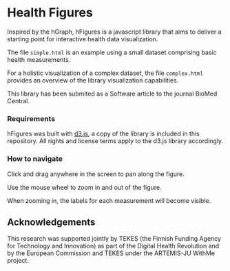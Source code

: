 Health Figures
==============
Inspired by the hGraph, hFigures is a javascript library that aims to deliver a starting point for interactive health data visualization.

The file `simple.html` is an example using a small dataset comprising basic health measurements.

For a holistic visualization of a complex dataset, the file `complex.html` provides an overview of the library visualization capabilities.

This library has been submited as a Software article to the journal BioMed Central.

### Requirements
hFigures was built with [d3.js](http://d3js.org/), a copy of the library is included in this repository. All rights and license terms apply to the d3.js library accordingly.

### How to navigate


Click and drag anywhere in the screen to pan along the figure.


Use the mouse wheel to zoom in and out of the figure.


When zooming in, the labels for each measurement will become visible.

Acknowledgements
----------------
This research was supported jointly by TEKES (the Finnish Funding Agency for Technology and Innovation) as part of the Digital Health Revolution and by the European Commission and TEKES under the ARTEMIS-JU WithMe project.